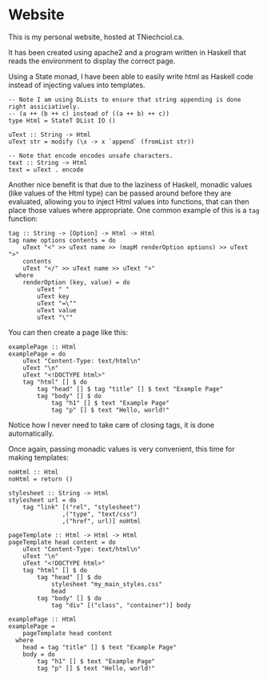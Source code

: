 Website
=======

This is my personal website, hosted at TNiechciol.ca.

It has been created using apache2 and a program written in Haskell that reads the environment to display the correct page.

Using a State monad, I have been able to easily write html as Haskell code instead of injecting values into templates.

    -- Note I am using DLists to ensure that string appending is done right assiciatively.
    -- (a ++ (b ++ c) instead of ((a ++ b) ++ c))
    type Html = StateT DList IO ()
    
    uText :: String -> Html
    uText str = modify (\x -> x `append` (fromList str))
    
    -- Note that encode encodes unsafe characters.
    text :: String -> Html
    text = uText . encode

Another nice benefit is that due to the laziness of Haskell, monadic values (like values of the Html type) can be passed around before they are evaluated, allowing you to inject Html values into functions, that can then place those values where appropriate. One common example of this is a `tag` function:

    tag :: String -> [Option] -> Html -> Html
    tag name options contents = do
        uText "<" >> uText name >> (mapM renderOption options) >> uText ">"
        contents
        uText "</" >> uText name >> uText ">"
      where
        renderOption (key, value) = do
            uText " "
            uText key
            uText "=\""
            uText value
            uText "\""

You can then create a page like this:

    examplePage :: Html
    examplePage = do
        uText "Content-Type: text/html\n"
        uText "\n"
        uText "<!DOCTYPE html>"
        tag "html" [] $ do
            tag "head" [] $ tag "title" [] $ text "Example Page"
            tag "body" [] $ do
                tag "h1" [] $ text "Example Page"
                tag "p" [] $ text "Hello, world!"

Notice how I never need to take care of closing tags, it is done automatically.

Once again, passing monadic values is very convenient, this time for making templates:

    noHtml :: Html
    noHtml = return ()
    
    stylesheet :: String -> Html
    stylesheet url = do
        tag "link" [("rel", "stylesheet")
                   ,("type", "text/css")
                   ,("href", url)] noHtml
    
    pageTemplate :: Html -> Html -> Html
    pageTemplate head content = do
        uText "Content-Type: text/html\n"
        uText "\n"
        uText "<!DOCTYPE html>"
        tag "html" [] $ do
            tag "head" [] $ do
                stylesheet "my_main_styles.css"
                head
            tag "body" [] $ do
                tag "div" [("class", "container")] body
    
    examplePage :: Html
    examplePage =
        pageTemplate head content
      where
        head = tag "title" [] $ text "Example Page"
        body = do
            tag "h1" [] $ text "Example Page"
            tag "p" [] $ text "Hello, world!"
